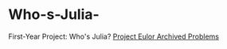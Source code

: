 # Who-s-Julia-
First-Year Project: Who's Julia?
[Project Eulor Archived Problems](https://projecteuler.net/archives)
